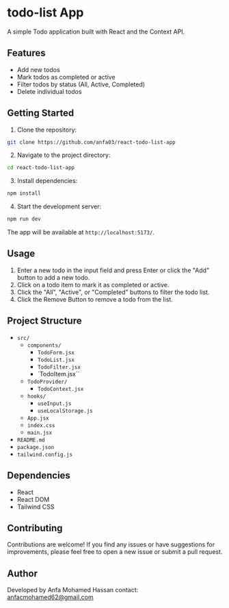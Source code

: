 # todo-list App

A simple Todo application built with React and the Context API.

## Features

- Add new todos
- Mark todos as completed or active
- Filter todos by status (All, Active, Completed)
- Delete individual todos

## Getting Started

1. Clone the repository:

```bash
git clone https://github.com/anfa03/react-todo-list-app
```

2. Navigate to the project directory:

```bash
cd react-todo-list-app
```

3. Install dependencies:

```bash
npm install
```

4. Start the development server:

```bash
npm run dev
```

The app will be available at `http://localhost:5173/`.

## Usage

1. Enter a new todo in the input field and press Enter or click the "Add" button to add a new todo.
2. Click on a todo item to mark it as completed or active.
3. Click the "All", "Active", or "Completed" buttons to filter the todo list.
4. Click the Remove Button to remove a todo from the list.

## Project Structure

- `src/`
  - `components/`
    - `TodoForm.jsx`
    - `TodoList.jsx`
    - `TodoFilter.jsx`
    - `TodoItem.jsx``
  - `TodoProvider/`
    - `TodoContext.jsx`
  - `hooks/`
    - `useInput.js`
    - `useLocalStorage.js`
  - `App.jsx`
  - `index.css`
  - `main.jsx`
- `README.md`
- `package.json`
- `tailwind.config.js`

## Dependencies

- React
- React DOM
- Tailwind CSS

## Contributing

Contributions are welcome! If you find any issues or have suggestions for improvements, please feel free to open a new issue or submit a pull request.

## Author
Developed by Anfa Mohamed Hassan contact: anfacmohamed62@gmail.com
